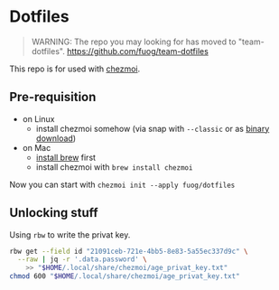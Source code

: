 # Dotfiles

> WARNING: The repo you may looking for has moved to "team-dotfiles".
> <https://github.com/fuog/team-dotfiles>


This repo is for used with [chezmoi](https://www.chezmoi.io/).

## Pre-requisition

- on Linux
  - install chezmoi somehow (via snap with `--classic` or as [binary download](https://www.chezmoi.io/install/#__tabbed_6_1))
- on Mac
  - [install brew](https://brew.sh/) first
  - install chezmoi with `brew install chezmoi`

Now you can start with `chezmoi init --apply fuog/dotfiles`

## Unlocking stuff

Using `rbw` to write the privat key.

```bash
rbw get --field id "21091ceb-721e-4bb5-8e83-5a55ec337d9c" \
  --raw | jq -r '.data.password' \
    >> "$HOME/.local/share/chezmoi/age_privat_key.txt"
chmod 600 "$HOME/.local/share/chezmoi/age_privat_key.txt"
```
